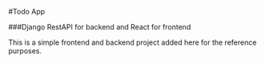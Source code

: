 #Todo App

###Django RestAPI for backend and React for frontend

This is a simple frontend and backend project added here for the reference purposes.